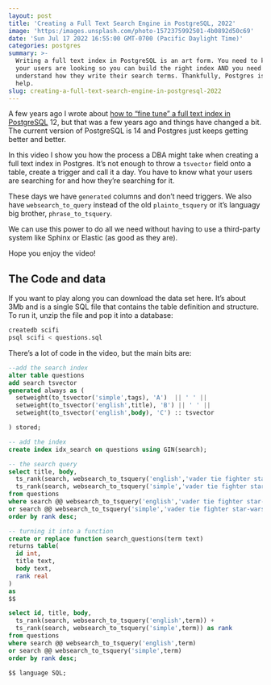 ```yaml
---
layout: post
title: 'Creating a Full Text Search Engine in PostgreSQL, 2022'
image: 'https:/images.unsplash.com/photo-1572375992501-4b0892d50c69'
date: 'Sun Jul 17 2022 16:55:00 GMT-0700 (Pacific Daylight Time)'
categories: postgres
summary: >-
  Writing a full text index in PostgreSQL is an art form. You need to know what
  your users are looking so you can build the right index AND you need to
  understand how they write their search terms. Thankfully, Postgres is here to
  help.
slug: creating-a-full-text-search-engine-in-postgresql-2022
---
```


A few years ago I wrote about [how to “fine tune” a full text index in PostgreSQL](https://file+.vscode-resource.vscode-cdn.net/2019/10/29/fine-tuning-full-text-search-with-postgresql-12/) 12, but that was a few years ago and things have changed a bit. The current version of PostgreSQL is 14 and Postgres just keeps getting better and better.

In this video I show you how the process a DBA might take when creating a full text index in Postgres. It’s not enough to throw a `tsvector` field onto a table, create a trigger and call it a day. You have to know what your users are searching for and how they’re searching for it.

These days we have `generated` columns and don’t need triggers. We also have `websearch_to_query` instead of the old `plainto_tsquery` or it’s languagy big brother, `phrase_to_tsquery`.

We can use this power to do all we need without having to use a third-party system like Sphinx or Elastic (as good as they are).

Hope you enjoy the video!

## The Code and data

If you want to play along you can download the data set here. It’s about 3Mb and is a single SQL file that contains the table definition and structure. To run it, unzip the file and pop it into a database:

```bash
createdb scifi
psql scifi < questions.sql
```

There’s a lot of code in the video, but the main bits are:

```sql
--add the search index
alter table questions
add search tsvector
generated always as (
  setweight(to_tsvector('simple',tags), 'A')  || ' ' ||
  setweight(to_tsvector('english',title), 'B') || ' ' ||
  setweight(to_tsvector('english',body), 'C') :: tsvector

) stored;

-- add the index
create index idx_search on questions using GIN(search);

-- the search query
select title, body,
  ts_rank(search, websearch_to_tsquery('english','vader tie fighter star-wars')) + 
  ts_rank(search, websearch_to_tsquery('simple','vader tie fighter star-wars')) as rank
from questions
where search @@ websearch_to_tsquery('english','vader tie fighter star-wars')
or search @@ websearch_to_tsquery('simple','vader tie fighter star-wars')
order by rank desc;

-- turning it into a function
create or replace function search_questions(term text) 
returns table(
  id int,
  title text,
  body text,
  rank real
)
as
$$

select id, title, body,
  ts_rank(search, websearch_to_tsquery('english',term)) + 
  ts_rank(search, websearch_to_tsquery('simple',term)) as rank
from questions
where search @@ websearch_to_tsquery('english',term)
or search @@ websearch_to_tsquery('simple',term)
order by rank desc;

$$ language SQL;
```
